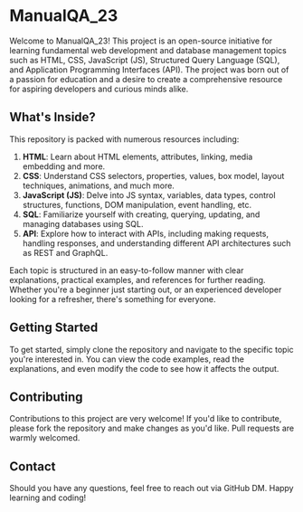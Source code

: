 # ManualQA_23

Welcome to ManualQA_23! This project is an open-source initiative for learning fundamental web development and database management topics such as HTML, CSS, JavaScript (JS), Structured Query Language (SQL), and Application Programming Interfaces (API). The project was born out of a passion for education and a desire to create a comprehensive resource for aspiring developers and curious minds alike.

## What's Inside?

This repository is packed with numerous resources including:
1. **HTML**: Learn about HTML elements, attributes, linking, media embedding and more.
2. **CSS**: Understand CSS selectors, properties, values, box model, layout techniques, animations, and much more.
3. **JavaScript (JS)**: Delve into JS syntax, variables, data types, control structures, functions, DOM manipulation, event handling, etc.
4. **SQL**: Familiarize yourself with creating, querying, updating, and managing databases using SQL.
5. **API**: Explore how to interact with APIs, including making requests, handling responses, and understanding different API architectures such as REST and GraphQL.

Each topic is structured in an easy-to-follow manner with clear explanations, practical examples, and references for further reading. Whether you're a beginner just starting out, or an experienced developer looking for a refresher, there's something for everyone.

## Getting Started

To get started, simply clone the repository and navigate to the specific topic you're interested in. You can view the code examples, read the explanations, and even modify the code to see how it affects the output.

## Contributing

Contributions to this project are very welcome! If you'd like to contribute, please fork the repository and make changes as you'd like. Pull requests are warmly welcomed.

## Contact

Should you have any questions, feel free to reach out via GitHub DM. Happy learning and coding!
